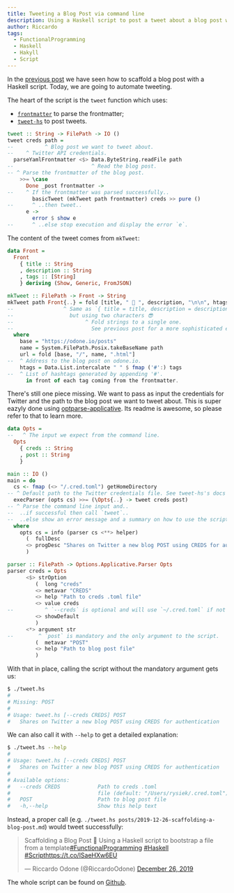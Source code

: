 ```yaml
---
title: Tweeting a Blog Post via command line
description: Using a Haskell script to post a tweet about a blog post with a frontmatter as used in Jekyll markdown files.
author: Riccardo
tags:
  - FunctionalProgramming
  - Haskell
  - Hakyll
  - Script
---
```


In the [previous post](https://odone.io/posts/2019-12-26-scaffolding-a-blog-post.html) we have seen how to scaffold a blog post with a Haskell script. Today, we are going to automate tweeting.

The heart of the script is the `tweet` function which uses:

- [`frontmatter`](http://hackage.haskell.org/package/frontmatter) to parse the frontmatter;
- [`tweet-hs`](http://hackage.haskell.org/package/tweet-hs) to post tweets.

```hs
tweet :: String -> FilePath -> IO ()
tweet creds path =
--          ^ Blog post we want to tweet about.
--    ^ Twitter API credentials.
  parseYamlFrontmatter <$> Data.ByteString.readFile path
--                         ^ Read the blog post.
-- ^ Parse the frontmatter of the blog post.
    >>= \case
      Done _post frontmatter ->
--    ^ If the frontmatter was parsed successfully..
        basicTweet (mkTweet path frontmatter) creds >> pure ()
--      ^ ..then tweet..
      e ->
        error $ show e
--      ^ ..else stop execution and display the error `e`.
```

The content of the tweet comes from `mkTweet`:

```hs
data Front =
  Front
    { title :: String
    , description :: String
    , tags :: [String]
    } deriving (Show, Generic, FromJSON)

mkTweet :: FilePath -> Front -> String
mkTweet path Front{..} = fold [title, " 📒 ", description, "\n\n", htags, "\n\n", url]
--                ^ Same as `{ title = title, description = description, tags = tags }`
--                  but using two characters 😎
--                       ^ Fold strings to a single one.
--                         See previous post for a more sophisticated explanation!
  where
    base = "https://odone.io/posts"
    name = System.FilePath.Posix.takeBaseName path
    url = fold [base, "/", name, ".html"]
--  ^ Address to the blog post on odone.io.
    htags = Data.List.intercalate " " $ fmap ('#':) tags
--  ^ List of hashtags generated by appending '#'.
      in front of each tag coming from the frontmatter.
```

There's still one piece missing. We want to pass as input the credentials for Twitter and the path to the blog post we want to tweet about. This is super eazyly done using [optparse-applicative](https://hackage.haskell.org/package/optparse-applicative). Its readme is awesome, so please refer to that to learn more.

```hs
data Opts =
--   ^ The input we expect from the command line.
  Opts
    { creds :: String
    , post :: String
    }

main :: IO ()
main = do
  cs <- fmap (<> "/.cred.toml") getHomeDirectory
-- ^ Default path to the Twitter credentials file. See tweet-hs's docs for more info.
  execParser (opts cs) >>= (\Opts{..} -> tweet creds post)
-- ^ Parse the command line input and..
--  ..if successful then call `tweet`..
--  ..else show an error message and a summary on how to use the script correctly.
  where
    opts cs = info (parser cs <**> helper)
      (  fullDesc
      <> progDesc "Shares on Twitter a new blog POST using CREDS for authentication"
      )

parser :: FilePath -> Options.Applicative.Parser Opts
parser creds = Opts
      <$> strOption
         (  long "creds"
         <> metavar "CREDS"
         <> help "Path to creds .toml file"
         <> value creds
--          ^ `--creds` is optional and will use `~/.cred.toml` if not passed as input.
         <> showDefault
         )
      <*> argument str
--        ^ `post` is mandatory and the only argument to the script.
         (  metavar "POST"
         <> help "Path to blog post file"
         )
```

With that in place, calling the script without the mandatory argument gets us:

```bash
$ ./tweet.hs
#
# Missing: POST
#
# Usage: tweet.hs [--creds CREDS] POST
#   Shares on Twitter a new blog POST using CREDS for authentication
```

We can also call it with `--help` to get a detailed explanation:

```bash
$ ./tweet.hs --help
#
# Usage: tweet.hs [--creds CREDS] POST
#   Shares on Twitter a new blog POST using CREDS for authentication
#
# Available options:
#   --creds CREDS            Path to creds .toml
#                            file (default: "/Users/rysiek/.cred.toml")
#   POST                     Path to blog post file
#   -h,--help                Show this help text
```

Instead, a proper call (e.g. `./tweet.hs posts/2019-12-26-scaffolding-a-blog-post.md`) would tweet successfully:

<blockquote class="twitter-tweet"><p lang="en" dir="ltr">Scaffolding a Blog Post 📒 Using a Haskell script to bootstrap a file from a template<a href="https://twitter.com/hashtag/FunctionalProgramming?src=hash&amp;ref_src=twsrc%5Etfw">#FunctionalProgramming</a> <a href="https://twitter.com/hashtag/Haskell?src=hash&amp;ref_src=twsrc%5Etfw">#Haskell</a> <a href="https://twitter.com/hashtag/Script?src=hash&amp;ref_src=twsrc%5Etfw">#Script</a><a href="https://t.co/lSaeHXw6EU">https://t.co/lSaeHXw6EU</a></p>&mdash; Riccardo Odone (@RiccardoOdone) <a href="https://twitter.com/RiccardoOdone/status/1210205367155773442?ref_src=twsrc%5Etfw">December 26, 2019</a></blockquote> <script async src="https://platform.twitter.com/widgets.js" charset="utf-8"></script>

The whole script can be found on [Github](https://github.com/3v0k4/contact-page/blob/7f9f7c70dd9c0a1970d596da80979e44666b9c7c/blog/tweet.hs).
